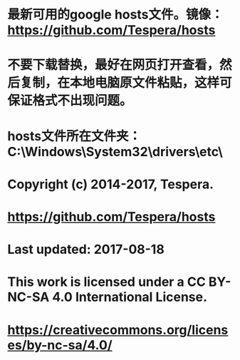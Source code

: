 # 最新可用的google hosts文件。镜像： https://github.com/Tespera/hosts

# 不要下载替换，最好在网页打开查看，然后复制，在本地电脑原文件粘贴，这样可保证格式不出现问题。

# hosts文件所在文件夹：C:\Windows\System32\drivers\etc\


# Copyright (c) 2014-2017, Tespera.
# https://github.com/Tespera/hosts
# Last updated: 2017-08-18

# This work is licensed under a CC BY-NC-SA 4.0 International License.
# https://creativecommons.org/licenses/by-nc-sa/4.0/

